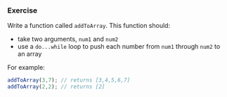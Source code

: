 ### Exercise

Write a function called `addToArray`. This function should:

  - take two arguments, `num1` and `num2`
  - use a `do...while` loop to push each number from `num1` through `num2` to an array

For example:

```js
addToArray(3,7); // returns [3,4,5,6,7]
addToArray(2,2); // returns [2]
```
